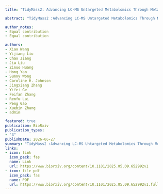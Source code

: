 ```yaml
---
title: "TidyMass2: Advancing LC-MS Untargeted Metabolomics Through Metabolite Origin Inference and Metabolic Feature-based Functional Module Analysis"

abstract: "TidyMass2 :Advancing LC-MS Untargeted Metabolomics Through Metabolite Origin Inference and Metabolic Feature-based Functional Module Analysis"

author_notes:
- Equal contribution
- Equal contribution

authors:
- Xiao Wang
- Yijiang Liu
- Chao Jiang
- Jia Liu
- Zinuo Huang
- Hong Yan
- Sunny Wong
- Caroline H. Johnson
- Jingxiang Zhang
- Yifei Ge
- Feifan Zhang
- Renfu Lai
- Peng Gao
- Xuebin Zhang
- admin

featured: true
publication: BioRxiv
publication_types:
- "3"
publishDate: 2026-06-27
summary: "TidyMass2 :Advancing LC-MS Untargeted Metabolomics Through Metabolite Origin Inference and Metabolic Feature-based Functional Module Analysis"
links:
- icon: link
  icon_pack: fas
  name: Link
  url: https://www.biorxiv.org/content/10.1101/2025.05.09.652992v1
- icon: file-pdf
  icon_pack: fas
  name: PDF
  url: https://www.biorxiv.org/content/10.1101/2025.05.09.652992v1.full.pdf
---
```

